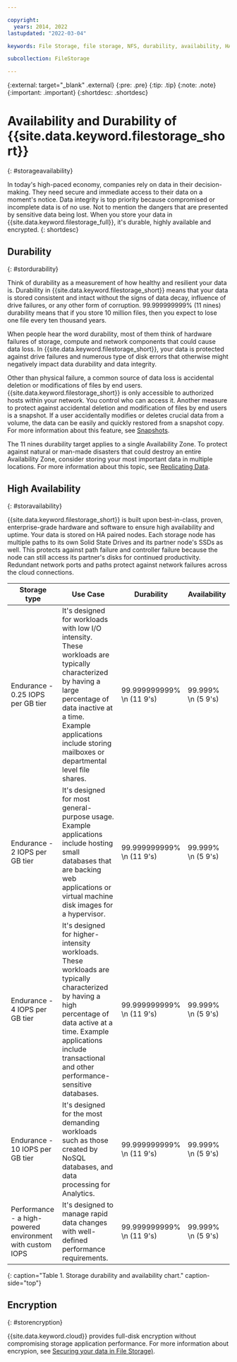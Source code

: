 ```yaml
---

copyright:
  years: 2014, 2022
lastupdated: "2022-03-04"

keywords: File Storage, file storage, NFS, durability, availability, HA, high-availability, data loss, data integrity, 

subcollection: FileStorage

---
```

{:external: target="_blank" .external}
{:pre: .pre}
{:tip: .tip}
{:note: .note}
{:important: .important}
{:shortdesc: .shortdesc}

# Availability and Durability of {{site.data.keyword.filestorage_short}}
{: #storageavailability}

In today's high-paced economy, companies rely on data in their decision-making. They need secure and immediate access to their data on a moment's notice. Data integrity is top priority because compromised or incomplete data is of no use. Not to mention the dangers that are presented by sensitive data being lost. When you store your data in {{site.data.keyword.filestorage_full}}, it's durable, highly available and encrypted.
{: shortdesc}

## Durability
{: #stordurability}

Think of durability as a measurement of how healthy and resilient your data is. Durability in {{site.data.keyword.filestorage_short}} means that your data is stored consistent and intact without the signs of data decay, influence of drive failures, or any other form of corruption. 99.999999999% (11 nines) durability means that if you store 10 million files, then you expect to lose one file every ten thousand years.

When people hear the word durability, most of them think of hardware failures of storage, compute and network components that could cause data loss. In {{site.data.keyword.filestorage_short}}, your data is protected against drive failures and numerous type of disk errors that otherwise might negatively impact data durability and data integrity.

Other than physical failure, a common source of data loss is accidental deletion or modifications of files by end users. {{site.data.keyword.filestorage_short}} is only accessible to authorized hosts within your network. You control who can access it. Another measure to protect against accidental deletion and modification of files by end users is a snapshot. If a user accidentally modifies or deletes crucial data from a volume, the data can be easily and quickly restored from a snapshot copy. For more information about this feature, see [Snapshots](/docs/FileStorage?topic=FileStorage-snapshot).

The 11 nines durability target applies to a single Availability Zone. To protect against natural or man-made disasters that could destroy an entire Availability Zone, consider storing your most important data in multiple locations. For more information about this topic, see [Replicating Data](/docs/FileStorage?topic=FileStorage-replicatio).

## High Availability
{: #storavailability}

{{site.data.keyword.filestorage_short}} is built upon best-in-class, proven, enterprise-grade hardware and software to ensure high availability and uptime. Your data is stored on HA paired nodes. Each storage node has multiple paths to its own Solid State Drives and its partner node's SSDs as well. This protects against path failure and controller failure because the node can still access its partner's disks for continued productivity. Redundant network ports and paths protect against network failures across the cloud connections.

| Storage type | Use Case | Durability | Availability |
|--------------|----------|------------|--------------|
| Endurance -  0.25 IOPS per GB tier  |  It's designed for workloads with low I/O intensity. These workloads are typically characterized by having a large percentage of data inactive at a time. Example applications include storing mailboxes or departmental level file shares. | 99.999999999%  \n (11 9's) | 99.999%  \n (5 9's) |
| Endurance - 2 IOPS per GB tier | It's designed for most general-purpose usage. Example applications include hosting small databases that are backing web applications or virtual machine disk images for a hypervisor.| 99.999999999%  \n (11 9's) | 99.999%  \n (5 9's)  |
| Endurance - 4 IOPS per GB tier| It's designed for higher-intensity workloads. These workloads are typically characterized by having a high percentage of data active at a time. Example applications include transactional and other performance-sensitive databases. | 99.999999999% \n (11 9's) | 99.999%  \n (5 9's) |
| Endurance - 10 IOPS per GB tier| It's designed for the most demanding workloads such as those created by NoSQL databases, and data processing for Analytics. | 99.999999999%  \n (11 9's) | 99.999%  \n (5 9's) |
| Performance - a high-powered environment with custom IOPS | It's designed to manage rapid data changes with well-defined performance requirements. | 99.999999999%  \n (11 9's) | 99.999%  \n (5 9's) |
{: caption="Table 1. Storage durability and availability chart." caption-side="top"}

## Encryption
{: #storencryption}

{{site.data.keyword.cloud}} provides full-disk encryption without compromising storage application performance. For more information about encrypion, see [Securing your data in File Storage)](/docs/FileStorage?topic=FileStorage-mng-data).
